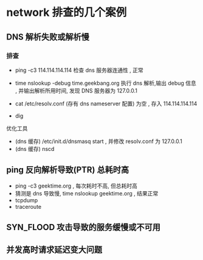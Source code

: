 # network 排查的几个案例

## DNS 解析失败或解析慢

### 排查
- ping -c3 114.114.114.114 检查 dns 服务器连通性 , 正常
- time nslookup -debug time.geekbang.org 执行 dns 解析,输出 debug 信息 , 并输出解析所用时间, 发现 DNS 服务器为 127.0.0.1
- cat /etc/resolv.conf  (存有 dns nameserver 配置) 为空 , 存入 114.114.114.114 

- dig

  

优化工具

- (dns 缓存) /etc/init.d/dnsmasq start  , 并修改 resolv.conf 为 127.0.0.1 
- (dns 缓存) nscd

## ping 反向解析导致(PTR) 总耗时高

- ping -c3 geektime.org , 每次耗时不高, 但总耗时高
- 猜测是 dns 导致慢, time nslookup geektime.org , 结果正常
- tcpdump 
- traceroute



## SYN_FLOOD 攻击导致的服务缓慢或不可用



## 并发高时请求延迟变大问题

